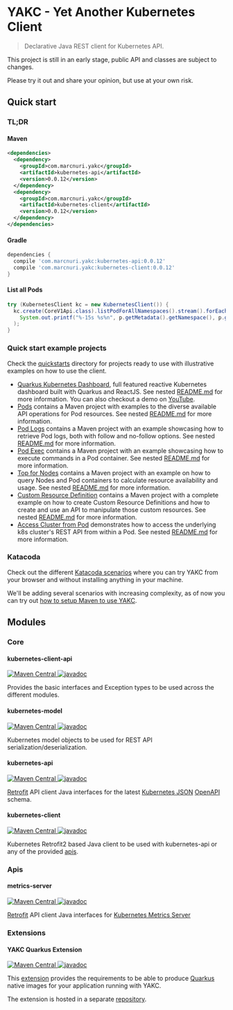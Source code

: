 # YAKC - Yet Another Kubernetes Client

> Declarative Java REST client for Kubernetes API.

This project is still in an early stage, public API and classes are subject to changes.

Please try it out and share your opinion, but use at your own risk.

## Quick start

### TL;DR
#### Maven
```xml
<dependencies>
  <dependency>
    <groupId>com.marcnuri.yakc</groupId>
    <artifactId>kubernetes-api</artifactId>
    <version>0.0.12</version>
  </dependency>
  <dependency>
    <groupId>com.marcnuri.yakc</groupId>
    <artifactId>kubernetes-client</artifactId>
    <version>0.0.12</version>
  </dependency>
</dependencies>
```
#### Gradle
```groovy
dependencies {
  compile 'com.marcnuri.yakc:kubernetes-api:0.0.12'
  compile 'com.marcnuri.yakc:kubernetes-client:0.0.12'
}
```
#### List all Pods
```java
try (KubernetesClient kc = new KubernetesClient()) {
  kc.create(CoreV1Api.class).listPodForAllNamespaces().stream().forEach(p ->
    System.out.printf("%-15s %s%n", p.getMetadata().getNamespace(), p.getMetadata().getName())
  );
}
```

### Quick start example projects

Check the [quickstarts](quickstarts) directory for projects ready to use with illustrative examples
on how to use the client.

- [Quarkus Kubernetes Dashboard](quickstarts/quarkus-dashboard), full featured reactive Kubernetes 
  dashboard built with Quarkus and ReactJS. 
  See nested [README.md](quickstarts/quarkus-dashboard/README.md) for more information.
  You can also checkout a demo on [YouTube](https://www.youtube.com/watch?v=Dum84fwA8_g).
- [Pods](quickstarts/pods) contains a Maven project with examples to the diverse available API operations
  for  Pod resources.
  See nested [README.md](quickstarts/pod/README.md) for more information.
- [Pod Logs](quickstarts/pod-logs) contains a Maven project with an example showcasing how to retrieve
  Pod logs, both with follow and no-follow options.
  See nested [README.md](quickstarts/pod-logs/README.md) for more information.
- [Pod Exec](quickstarts/pod-exec) contains a Maven project with an example showcasing how to execute
  commands in a Pod container.
  See nested [README.md](quickstarts/pod-exec/README.md) for more information.
- [Top for Nodes](quickstarts/top-nodes) contains a Maven project with an example on how to query
  Nodes and Pod containers to calculate resource availability and usage.
  See nested [README.md](quickstarts/top-nodes/README.md) for more information.
- [Custom Resource Definition](quickstarts/crd) contains a Maven project with a complete example on
  how to create Custom Resource Definitions and how to create and use an API to manipulate those
  custom resources.
  See nested [README.md](quickstarts/crd/README.md) for more information.
- [Access Cluster from Pod](quickstarts/access-cluster-from-pod) demonstrates how to access the 
  underlying k8s cluster's REST API from within a Pod.
  See nested [README.md](quickstarts/access-cluster-from-pod/README.md) for more information.
  
### Katacoda
Check out the different [Katacoda scenarios](https://www.katacoda.com/marcnuri/courses/yakc/)
where you can try YAKC from your browser and without installing anything in your machine.

We'll be adding several scenarios with increasing complexity, as of now you can try out [how to 
setup Maven to use YAKC](https://www.katacoda.com/marcnuri/courses/yakc/maven-quick-start).

## Modules

### Core

#### kubernetes-client-api
[![Maven Central](https://img.shields.io/maven-central/v/com.marcnuri.yakc/kubernetes-client-api)
](https://search.maven.org/search?q=g:com.marcnuri.yakc%20a:kubernetes-client-api)
[![javadoc](https://javadoc.io/badge2/com.marcnuri.yakc/kubernetes-client-api/javadoc.svg)
](https://javadoc.io/doc/com.marcnuri.yakc/kubernetes-client-api)

Provides the basic interfaces and Exception types to be used across the different modules.

#### kubernetes-model
[![Maven Central](https://img.shields.io/maven-central/v/com.marcnuri.yakc/kubernetes-model)
](https://search.maven.org/search?q=g:com.marcnuri.yakc%20a:kubernetes-model)
[![javadoc](https://javadoc.io/badge2/com.marcnuri.yakc/kubernetes-model/javadoc.svg)
](https://javadoc.io/doc/com.marcnuri.yakc/kubernetes-model)

Kubernetes model objects to be used for REST API serialization/deserialization.

#### kubernetes-api
[![Maven Central](https://img.shields.io/maven-central/v/com.marcnuri.yakc/kubernetes-api)
](https://search.maven.org/search?q=g:com.marcnuri.yakc%20a:kubernetes-api)
[![javadoc](https://javadoc.io/badge2/com.marcnuri.yakc/kubernetes-api/javadoc.svg)
](https://javadoc.io/doc/com.marcnuri.yakc/kubernetes-api)

[Retrofit](https://square.github.io/retrofit/) API client Java interfaces for the latest
[Kubernetes JSON](https://github.com/kubernetes/kubernetes/blob/master/api/openapi-spec/swagger.json)
[OpenAPI](https://swagger.io/specification/) schema.

#### kubernetes-client
[![Maven Central](https://img.shields.io/maven-central/v/com.marcnuri.yakc/kubernetes-client)
](https://search.maven.org/search?q=g:com.marcnuri.yakc%20a:kubernetes-client)
[![javadoc](https://javadoc.io/badge2/com.marcnuri.yakc/kubernetes-client/javadoc.svg)
](https://javadoc.io/doc/com.marcnuri.yakc/kubernetes-client)

Kubernetes Retrofit2 based Java client to be used with kubernetes-api or any of the provided [apis](#apis).

### Apis

#### metrics-server
[![Maven Central](https://img.shields.io/maven-central/v/com.marcnuri.yakc.apis/metrics-server)
](https://search.maven.org/search?q=g:com.marcnuri.yakc.apis%20a:metrics-server)
[![javadoc](https://javadoc.io/badge2/com.marcnuri.yakc.apis/metrics-server/javadoc.svg)
](https://javadoc.io/doc/com.marcnuri.yakc.apis/metrics-server)

[Retrofit](https://square.github.io/retrofit/) API client Java interfaces for
[Kubernetes Metrics Server](https://github.com/kubernetes-sigs/metrics-server)

### Extensions

#### YAKC Quarkus Extension
[![Maven Central](https://img.shields.io/maven-central/v/com.marcnuri.yakc/quarkus-yakc-extension)
](https://search.maven.org/search?q=g:com.marcnuri.yakc%20a:quarkus-yakc-extension)
[![javadoc](https://javadoc.io/badge2/com.marcnuri.yakc/quarkus-yakc-extension/javadoc.svg)
](https://javadoc.io/doc/com.marcnuri.yakc/quarkus-yakc-extension)

This [extension](https://github.com/manusa/yakc-quarkus-extension) provides the requirements to be able to produce
[Quarkus](https://quarkus.io) native images for your application running with YAKC.

The extension is hosted in a separate [repository](https://github.com/manusa/yakc-quarkus-extension).